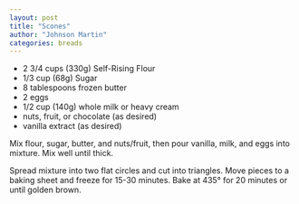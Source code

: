 ```yaml
---
layout: post
title: "Scones"
author: "Johnson Martin"
categories: breads
---
```


- 2 3/4 cups (330g) Self-Rising Flour
- 1/3 cup (68g) Sugar
- 8 tablespoons frozen butter
- 2 eggs
- 1/2 cup (140g) whole milk or heavy cream
- nuts, fruit, or chocolate (as desired)
- vanilla extract (as desired)

Mix flour, sugar, butter, and nuts/fruit, then pour vanilla, milk, and eggs into mixture. Mix well until thick.

Spread mixture into two flat circles and cut into triangles. Move  pieces to a baking sheet and freeze for 15-30 minutes. Bake at 435° for 20 minutes or until golden brown.